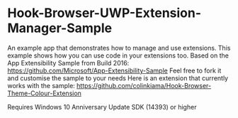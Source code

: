 # Hook-Browser-UWP-Extension-Manager-Sample
An example app that demonstrates how to manage and use extensions. This example shows how you can use code in your extensions too. 
Based on the App Extensibility Sample from Build 2016: https://github.com/Microsoft/App-Extensibility-Sample
Feel free to fork it and customise the sample to your needs
Here is an extension that currently works with the sample: https://github.com/colinkiama/Hook-Browser-Theme-Colour-Extension

Requires Windows 10 Anniversary Update SDK (14393) or higher
